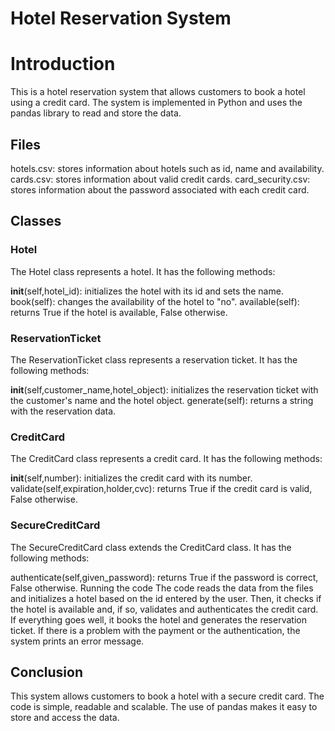 # Hotel Reservation System
# Introduction
This is a hotel reservation system that allows customers to book a hotel using a credit card. The system is implemented in Python and uses the pandas library to read and store the data.

## Files
hotels.csv: stores information about hotels such as id, name and availability.
cards.csv: stores information about valid credit cards.
card_security.csv: stores information about the password associated with each credit card.
## Classes
### Hotel
The Hotel class represents a hotel. It has the following methods:

__init__(self,hotel_id): initializes the hotel with its id and sets the name.
book(self): changes the availability of the hotel to "no".
available(self): returns True if the hotel is available, False otherwise.
### ReservationTicket
The ReservationTicket class represents a reservation ticket. It has the following methods:

__init__(self,customer_name,hotel_object): initializes the reservation ticket with the customer's name and the hotel object.
generate(self): returns a string with the reservation data.
### CreditCard
The CreditCard class represents a credit card. It has the following methods:

__init__(self,number): initializes the credit card with its number.
validate(self,expiration,holder,cvc): returns True if the credit card is valid, False otherwise.
### SecureCreditCard
The SecureCreditCard class extends the CreditCard class. It has the following methods:

authenticate(self,given_password): returns True if the password is correct, False otherwise.
Running the code
The code reads the data from the files and initializes a hotel based on the id entered by the user. Then, it checks if the hotel is available and, if so, validates and authenticates the credit card. If everything goes well, it books the hotel and generates the reservation ticket. If there is a problem with the payment or the authentication, the system prints an error message.

## Conclusion
This system allows customers to book a hotel with a secure credit card. The code is simple, readable and scalable. The use of pandas makes it easy to store and access the data.